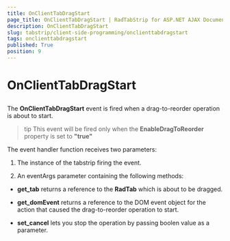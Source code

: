 ```yaml
---
title: OnClientTabDragStart
page_title: OnClientTabDragStart | RadTabStrip for ASP.NET AJAX Documentation
description: OnClientTabDragStart
slug: tabstrip/client-side-programming/onclienttabdragstart
tags: onclienttabdragstart
published: True
position: 9
---
```


# OnClientTabDragStart



## 

The **OnClientTabDragStart** event is fired when a drag-to-reorder operation is about to start.

>tip This event will be fired only when the **EnableDragToReorder** property is set to **"true"** 
>


The event handler function receives two parameters:

1. The instance of the tabstrip firing the event.

1. An eventArgs parameter containing the following methods:

* **get_tab** returns a reference to the **RadTab** which is about to be dragged.

* **get_domEvent** returns a reference to the DOM event object for the action that caused the drag-to-reorder operation to start.

* **set_cancel** lets you stop the operation by passing boolen value as a parameter.
